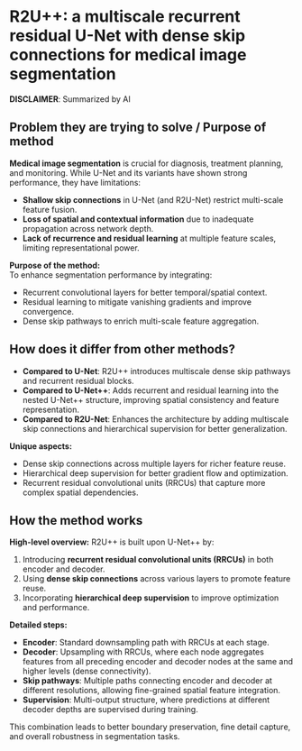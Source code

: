 # R2U++: a multiscale recurrent residual U-Net with dense skip connections for medical image segmentation

**DISCLAIMER**: Summarized by AI

## Problem they are trying to solve / Purpose of method

**Medical image segmentation** is crucial for diagnosis, treatment planning, and monitoring.
While U-Net and its variants have shown strong performance, they have limitations:

- **Shallow skip connections** in U-Net (and R2U-Net) restrict multi-scale feature fusion.
- **Loss of spatial and contextual information** due to inadequate propagation across network depth.
- **Lack of recurrence and residual learning** at multiple feature scales, limiting representational power.

**Purpose of the method:**  
To enhance segmentation performance by integrating:

- Recurrent convolutional layers for better temporal/spatial context.
- Residual learning to mitigate vanishing gradients and improve convergence.
- Dense skip pathways to enrich multi-scale feature aggregation.

## How does it differ from other methods?

- **Compared to U-Net**: R2U++ introduces multiscale dense skip pathways and recurrent residual blocks.
- **Compared to U-Net++**: Adds recurrent and residual learning into the nested U-Net++ structure,
improving spatial consistency and feature representation.
- **Compared to R2U-Net**: Enhances the architecture by adding multiscale skip connections 
and hierarchical supervision for better generalization.

**Unique aspects:**

- Dense skip connections across multiple layers for richer feature reuse.
- Hierarchical deep supervision for better gradient flow and optimization.
- Recurrent residual convolutional units (RRCUs) that capture more complex spatial dependencies.

## How the method works

**High-level overview:**
R2U++ is built upon U-Net++ by:

1. Introducing **recurrent residual convolutional units (RRCUs)** in both encoder and decoder.
2. Using **dense skip connections** across various layers to promote feature reuse.
3. Incorporating **hierarchical deep supervision** to improve optimization and performance.

**Detailed steps:**

- **Encoder**: Standard downsampling path with RRCUs at each stage.
- **Decoder**: Upsampling with RRCUs, where each node aggregates features from all preceding encoder
and decoder nodes at the same and higher levels (dense connectivity).
- **Skip pathways**: Multiple paths connecting encoder and decoder at different resolutions,
allowing fine-grained spatial feature integration.
- **Supervision**: Multi-output structure, where predictions at different decoder depths are supervised during training.

This combination leads to better boundary preservation, fine detail capture, and overall robustness in segmentation tasks.
